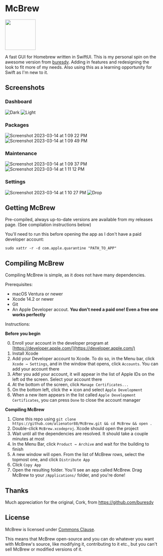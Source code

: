 # McBrew

<img src="https://user-images.githubusercontent.com/6263626/225120744-5e820fc6-2932-44dc-8b62-aa613542fad8.png" width="100" height="100">

A fast GUI for Homebrew written in SwiftUI. This is my personal spin on the awesome version from [buresdv](https://github.com/buresdv/Cork).
Adding in features and redesigning the look to fit more of my needs. Also using this as a learning opportunity for Swift as I'm new to it.

## Screenshots

### Dashboard
![Dark](https://user-images.githubusercontent.com/6263626/225772803-2160b615-0e5a-4f36-a0bf-2378b6690be1.png)
![Light](https://user-images.githubusercontent.com/6263626/225772824-0ab50f50-fd19-475d-b853-b79405ec6dfe.png)

### Packages
![Screenshot 2023-03-14 at 1 09 22 PM](https://user-images.githubusercontent.com/6263626/225112684-4ee7f402-edb8-4de7-abbb-0a10f2863b57.png)
![Screenshot 2023-03-14 at 1 09 49 PM](https://user-images.githubusercontent.com/6263626/225112735-ae912a79-475c-44c2-93d2-bb9b6d6aefab.png)
### Maintenance
![Screenshot 2023-03-14 at 1 09 37 PM](https://user-images.githubusercontent.com/6263626/225112712-32d34114-a665-4054-994a-1330dc58159d.png)
![Screenshot 2023-03-14 at 1 11 12 PM](https://user-images.githubusercontent.com/6263626/225112874-f40aa849-6540-4403-a736-0c2061b4a497.png)
### Settings
![Screenshot 2023-03-14 at 1 10 27 PM](https://user-images.githubusercontent.com/6263626/225112756-52fa227a-3cc5-4dd5-8b4e-f8347f0c38ff.png)
![Drop](https://user-images.githubusercontent.com/6263626/225772842-51344716-543d-4868-9ff5-456ec562b96f.png)




## Getting McBrew

Pre-compiled, always up-to-date versions are available from my releases page. (See compilation instructions below)

You'll need to run this before opening the app as I don't have a paid developer account: 

`sudo xattr -r -d com.apple.quarantine "PATH_TO_APP"`

## Compiling McBrew

Compiling McBrew is simple, as it does not have many dependencies.

Prerequisites:

* macOS Ventura or newer
* Xcode 14.2 or newer
* Git
* An Apple Developer accout. **You don't need a paid one! Even a free one works perfectly**

Instructions:

**Before you begin**

0. Enroll your account in the developer program at [https://developer.apple.com/](https://developer.apple.com/)
1. Install Xcode
2. Add your Developer account to Xcode. To do so, in the Menu bar, click `Xcode → Settings`, and in the window that opens, click `Accounts`. You can add your account there
3. After you add your account, it will appear in the list of Apple IDs on the left od the screen. Select your account there
4. At the bottom of the screen, click `Manage Certificates...`
5. On the bottom left, click the **+** icon and select `Apple Development`
6. When a new item appears in the list called `Apple Development Certificates`, you can press `Done` to close the account manager

**Compiling McBrew**

1. Clone this repo using `git clone https://github.com/alienator88/McBrew.git && cd McBrew && open .`
2. Double-click `McBrew.xcodeproj`. Xcode should open the project
3. Wait until all the dependencies are resolved. It should take a couple minutes at most
4. In the Menu Bar, click `Product → Archive` and wait for the building to finish
5. A new window will open. From the list of McBrew rows, select the topmost one, and click `Distribute App`
6. Click `Copy App`
7. Open the resulting folder. You'll see an app called McBrew. Drag McBrew to your `/Applications/` folder, and you're done!

## Thanks

Much appreciation for the original, Cork, from https://github.com/buresdv

## License

McBrew is licensed under [Commons Clause](https://commonsclause.com).

This means that McBrew open-source and you can do whatever you want with McBrew's source, like modifying it, contributing to it etc., but you can't sell McBrew or modified versions of it.
